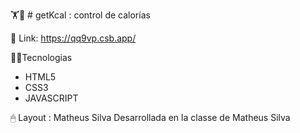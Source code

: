 🏋🥕 # getKcal : control de calorías

🔗 Link: https://qq9vp.csb.app/


👨‍💻Tecnologias

- HTML5
- CSS3
- JAVASCRIPT

🖱 Layout : Matheus Silva
Desarrollada en la classe de Matheus Silva
